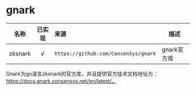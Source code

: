 # gnark

|    名称       | 已实现  | 来源                                      | 描述         |
| :-------:    | :----: | :------------------------------------     | ----------- |
|   zksnark    |   √    | `https://github.com/ConsenSys/gnark`  | gnark官方库  |

Gnark为go语言zksnark的官方库，并且提供官方技术文档地址为：https://docs.gnark.consensys.net/en/latest/。